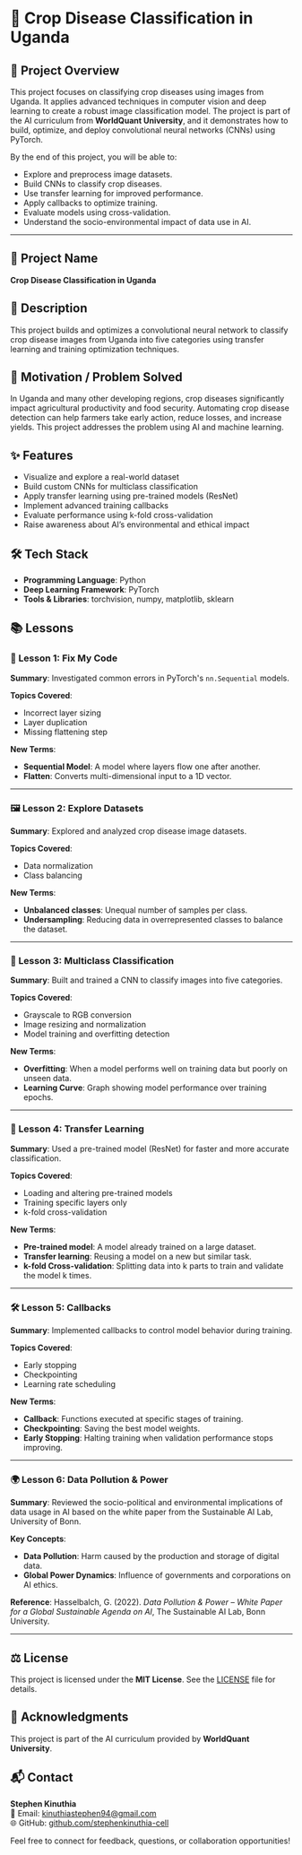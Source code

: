# 🌿 Crop Disease Classification in Uganda

## 📘 Project Overview
This project focuses on classifying crop diseases using images from Uganda. It applies advanced techniques in computer vision and deep learning to create a robust image classification model. The project is part of the AI curriculum from **WorldQuant University**, and it demonstrates how to build, optimize, and deploy convolutional neural networks (CNNs) using PyTorch.

By the end of this project, you will be able to:
- Explore and preprocess image datasets.
- Build CNNs to classify crop diseases.
- Use transfer learning for improved performance.
- Apply callbacks to optimize training.
- Evaluate models using cross-validation.
- Understand the socio-environmental impact of data use in AI.

---

## 🚀 Project Name
**Crop Disease Classification in Uganda**

## 📌 Description
This project builds and optimizes a convolutional neural network to classify crop disease images from Uganda into five categories using transfer learning and training optimization techniques.

## 🎯 Motivation / Problem Solved
In Uganda and many other developing regions, crop diseases significantly impact agricultural productivity and food security. Automating crop disease detection can help farmers take early action, reduce losses, and increase yields. This project addresses the problem using AI and machine learning.

## ✨ Features
- Visualize and explore a real-world dataset
- Build custom CNNs for multiclass classification
- Apply transfer learning using pre-trained models (ResNet)
- Implement advanced training callbacks
- Evaluate performance using k-fold cross-validation
- Raise awareness about AI’s environmental and ethical impact

## 🛠️ Tech Stack
- **Programming Language**: Python
- **Deep Learning Framework**: PyTorch
- **Tools & Libraries**: torchvision, numpy, matplotlib, sklearn

## 📚 Lessons

### 🔧 Lesson 1: Fix My Code
**Summary**: Investigated common errors in PyTorch's `nn.Sequential` models.

**Topics Covered**:
- Incorrect layer sizing
- Layer duplication
- Missing flattening step

**New Terms**:
- **Sequential Model**: A model where layers flow one after another.
- **Flatten**: Converts multi-dimensional input to a 1D vector.

---

### 🖼️ Lesson 2: Explore Datasets
**Summary**: Explored and analyzed crop disease image datasets.

**Topics Covered**:
- Data normalization
- Class balancing

**New Terms**:
- **Unbalanced classes**: Unequal number of samples per class.
- **Undersampling**: Reducing data in overrepresented classes to balance the dataset.

---

### 🧠 Lesson 3: Multiclass Classification
**Summary**: Built and trained a CNN to classify images into five categories.

**Topics Covered**:
- Grayscale to RGB conversion
- Image resizing and normalization
- Model training and overfitting detection

**New Terms**:
- **Overfitting**: When a model performs well on training data but poorly on unseen data.
- **Learning Curve**: Graph showing model performance over training epochs.

---

### 🔄 Lesson 4: Transfer Learning
**Summary**: Used a pre-trained model (ResNet) for faster and more accurate classification.

**Topics Covered**:
- Loading and altering pre-trained models
- Training specific layers only
- k-fold cross-validation

**New Terms**:
- **Pre-trained model**: A model already trained on a large dataset.
- **Transfer learning**: Reusing a model on a new but similar task.
- **k-fold Cross-validation**: Splitting data into k parts to train and validate the model k times.

---

### 🛠️ Lesson 5: Callbacks
**Summary**: Implemented callbacks to control model behavior during training.

**Topics Covered**:
- Early stopping
- Checkpointing
- Learning rate scheduling

**New Terms**:
- **Callback**: Functions executed at specific stages of training.
- **Checkpointing**: Saving the best model weights.
- **Early Stopping**: Halting training when validation performance stops improving.

---

### 🌍 Lesson 6: Data Pollution & Power
**Summary**: Reviewed the socio-political and environmental implications of data usage in AI based on the white paper from the Sustainable AI Lab, University of Bonn.

**Key Concepts**:
- **Data Pollution**: Harm caused by the production and storage of digital data.
- **Global Power Dynamics**: Influence of governments and corporations on AI ethics.

**Reference**:
Hasselbalch, G. (2022). *Data Pollution & Power – White Paper for a Global Sustainable Agenda on AI*, The Sustainable AI Lab, Bonn University.

---

## ⚖️ License
This project is licensed under the **MIT License**. See the [LICENSE](LICENSE) file for details.

## 🤝 Acknowledgments
This project is part of the AI curriculum provided by **WorldQuant University**.

## 📬 Contact
**Stephen Kinuthia**  
📧 Email: [kinuthiastephen94@gmail.com](mailto:kinuthiastephen94@gmail.com)  
🌐 GitHub: [github.com/stephenkinuthia-cell](https://github.com/stephenkinuthia-cell)

Feel free to connect for feedback, questions, or collaboration opportunities!

